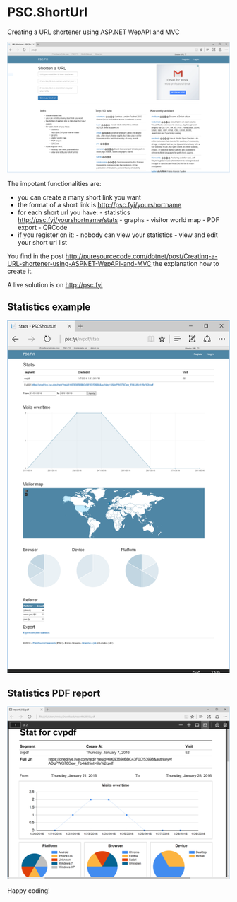 # PSC.ShortUrl
Creating a URL shortener using ASP.NET WepAPI and MVC

![PSC.FYI Home Page](https://github.com/erossini/PSC.ShortUrl/blob/master/Screenshot%20PSCFYI.PNG?raw=true)

The impotant functionalities are:

- you can create a many short link you want
- the format of a short link is http://psc.fyi/yourshortname
- for each short url you have: 
      - statistics http://psc.fyi/yourshortname/stats 
      - graphs 
      - visitor world map 
      - PDF export 
      - QRCode 
- if you register on it:
      - nobody can view your statistics
      - view and edit your short url list

You find in the post http://puresourcecode.com/dotnet/post/Creating-a-URL-shortener-using-ASPNET-WepAPI-and-MVC the explanation how to create it.

A live solution is on http://psc.fyi

## Statistics example
![PSC.FYI Statistics page](https://github.com/erossini/PSC.ShortUrl/blob/master/Screenshot%20PSCFYI%20Statistics.PNG?raw=true)

## Statistics PDF report
![PSC.FYI Statistics page](https://github.com/erossini/PSC.ShortUrl/blob/master/Screenshot%20PSCFYI%20PDF%20Report.PNG)

Happy coding!
